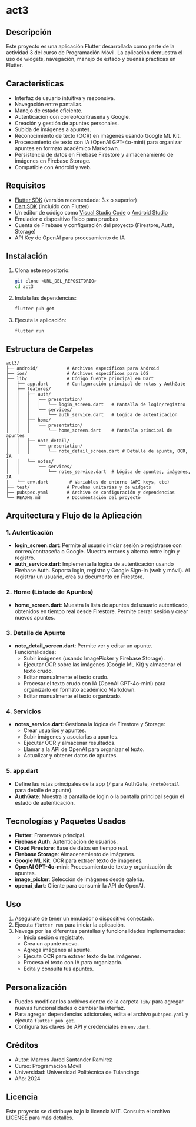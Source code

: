 # act3

## Descripción

Este proyecto es una aplicación Flutter desarrollada como parte de la actividad 3 del curso de Programación Móvil. La aplicación demuestra el uso de widgets, navegación, manejo de estado y buenas prácticas en Flutter.

## Características

- Interfaz de usuario intuitiva y responsiva.
- Navegación entre pantallas.
- Manejo de estado eficiente.
- Autenticación con correo/contraseña y Google.
- Creación y gestión de apuntes personales.
- Subida de imágenes a apuntes.
- Reconocimiento de texto (OCR) en imágenes usando Google ML Kit.
- Procesamiento de texto con IA (OpenAI GPT-4o-mini) para organizar apuntes en formato académico Markdown.
- Persistencia de datos en Firebase Firestore y almacenamiento de imágenes en Firebase Storage.
- Compatible con Android y web.

## Requisitos

- [Flutter SDK](https://flutter.dev/docs/get-started/install) (versión recomendada: 3.x o superior)
- [Dart SDK](https://dart.dev/get-dart) (incluido con Flutter)
- Un editor de código como [Visual Studio Code](https://code.visualstudio.com/) o [Android Studio](https://developer.android.com/studio)
- Emulador o dispositivo físico para pruebas
- Cuenta de Firebase y configuración del proyecto (Firestore, Auth, Storage)
- API Key de OpenAI para procesamiento de IA

## Instalación

1. Clona este repositorio:
   ```sh
   git clone <URL_DEL_REPOSITORIO>
   cd act3
   ```

2. Instala las dependencias:
   ```sh
   flutter pub get
   ```

3. Ejecuta la aplicación:
   ```sh
   flutter run
   ```

## Estructura de Carpetas

```
act3/
├── android/           # Archivos específicos para Android
├── ios/               # Archivos específicos para iOS
├── lib/               # Código fuente principal en Dart
│   ├── app.dart       # Configuración principal de rutas y AuthGate
│   ├── features/
│   │   ├── auth/
│   │   │   ├── presentation/
│   │   │   │   └── login_screen.dart   # Pantalla de login/registro
│   │   │   └── services/
│   │   │       └── auth_service.dart   # Lógica de autenticación
│   │   ├── home/
│   │   │   └── presentation/
│   │   │       └── home_screen.dart    # Pantalla principal de apuntes
│   │   ├── note_detail/
│   │   │   └── presentation/
│   │   │       └── note_detail_screen.dart # Detalle de apunte, OCR, IA
│   │   └── notes/
│   │       └── services/
│   │           └── notes_service.dart  # Lógica de apuntes, imágenes, IA
│   └── env.dart        # Variables de entorno (API keys, etc)
├── test/              # Pruebas unitarias y de widgets
├── pubspec.yaml       # Archivo de configuración y dependencias
└── README.md          # Documentación del proyecto
```

## Arquitectura y Flujo de la Aplicación

### 1. Autenticación

- **login_screen.dart**: Permite al usuario iniciar sesión o registrarse con correo/contraseña o Google. Muestra errores y alterna entre login y registro.
- **auth_service.dart**: Implementa la lógica de autenticación usando Firebase Auth. Soporta login, registro y Google Sign-In (web y móvil). Al registrar un usuario, crea su documento en Firestore.

### 2. Home (Listado de Apuntes)

- **home_screen.dart**: Muestra la lista de apuntes del usuario autenticado, obtenidos en tiempo real desde Firestore. Permite cerrar sesión y crear nuevos apuntes.

### 3. Detalle de Apunte

- **note_detail_screen.dart**: Permite ver y editar un apunte. Funcionalidades:
  - Subir imágenes (usando ImagePicker y Firebase Storage).
  - Ejecutar OCR sobre las imágenes (Google ML Kit) y almacenar el texto crudo.
  - Editar manualmente el texto crudo.
  - Procesar el texto crudo con IA (OpenAI GPT-4o-mini) para organizarlo en formato académico Markdown.
  - Editar manualmente el texto organizado.

### 4. Servicios

- **notes_service.dart**: Gestiona la lógica de Firestore y Storage:
  - Crear usuarios y apuntes.
  - Subir imágenes y asociarlas a apuntes.
  - Ejecutar OCR y almacenar resultados.
  - Llamar a la API de OpenAI para organizar el texto.
  - Actualizar y obtener datos de apuntes.

### 5. app.dart

- Define las rutas principales de la app (`/` para AuthGate, `/noteDetail` para detalle de apunte).
- **AuthGate**: Muestra la pantalla de login o la pantalla principal según el estado de autenticación.

## Tecnologías y Paquetes Usados

- **Flutter**: Framework principal.
- **Firebase Auth**: Autenticación de usuarios.
- **Cloud Firestore**: Base de datos en tiempo real.
- **Firebase Storage**: Almacenamiento de imágenes.
- **Google ML Kit**: OCR para extraer texto de imágenes.
- **OpenAI GPT-4o-mini**: Procesamiento de texto y organización de apuntes.
- **image_picker**: Selección de imágenes desde galería.
- **openai_dart**: Cliente para consumir la API de OpenAI.

## Uso

1. Asegúrate de tener un emulador o dispositivo conectado.
2. Ejecuta `flutter run` para iniciar la aplicación.
3. Navega por las diferentes pantallas y funcionalidades implementadas:
   - Inicia sesión o regístrate.
   - Crea un apunte nuevo.
   - Agrega imágenes al apunte.
   - Ejecuta OCR para extraer texto de las imágenes.
   - Procesa el texto con IA para organizarlo.
   - Edita y consulta tus apuntes.

## Personalización

- Puedes modificar los archivos dentro de la carpeta `lib/` para agregar nuevas funcionalidades o cambiar la interfaz.
- Para agregar dependencias adicionales, edita el archivo `pubspec.yaml` y ejecuta `flutter pub get`.
- Configura tus claves de API y credenciales en `env.dart`.

## Créditos

- Autor: Marcos Jared Santander Ramirez
- Curso: Programación Móvil
- Universidad: Universidad Politécnica de Tulancingo
- Año: 2024

## Licencia

Este proyecto se distribuye bajo la licencia MIT. Consulta el archivo LICENSE para más detalles.

